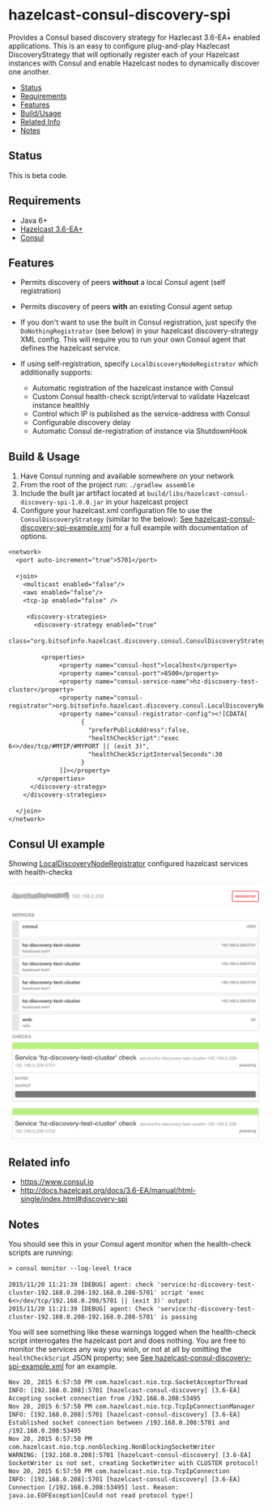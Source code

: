 # hazelcast-consul-discovery-spi

Provides a Consul based discovery strategy for Hazlecast 3.6-EA+ enabled applications.
This is an easy to configure plug-and-play Hazlecast DiscoveryStrategy that will optionally register each of your Hazelcast instances with Consul and enable Hazelcast nodes to dynamically discover one another.

* [Status](#status)
* [Requirements](#requirements)
* [Features](#features)
* [Build/Usage](#usage)
* [Related Info](#related)
* [Notes](#notes)


## <a id="status"></a> Status

This is beta code.

## <a id="requirements"></a> Requirements

* Java 6+
* [Hazelcast 3.6-EA+](https://hazelcast.org/)
* [Consul](https://consul.io/)

## <a id="features"></a> Features

* Permits discovery of peers **without** a local Consul agent (self registration)

* Permits discovery of peers **with** an existing Consul agent setup

* If you don't want to use the built in Consul registration, just specify the `DoNothingRegistrator` (see below) in your hazelcast discovery-strategy XML config. This will require you to run your own Consul agent that defines the hazelcast service.

* If using self-registration, specify `LocalDiscoveryNodeRegistrator` which additionally supports:
    * Automatic registration of the hazelcast instance with Consul
    * Custom Consul health-check script/interval to validate Hazelcast instance healthly
    * Control which IP is published as the service-address with Consul
    * Configurable discovery delay
    * Automatic Consul de-registration of instance via ShutdownHook

## <a id="usage"></a> Build & Usage

1. Have Consul running and available somewhere on your network
2. From the root of the project run: `./gradlew assemble`
3. Include the built jar artifact located at `build/libs/hazelcast-consul-discovery-spi-1.0.0.jar` in your hazelcast project
4. Configure your hazelcast.xml configuration file to use the `ConsulDiscoveryStrategy` (similar to the below): [See hazelcast-consul-discovery-spi-example.xml](src/main/resources/hazelcast-consul-discovery-spi-example.xml) for a full example with documentation of options.

```
<network>
  <port auto-increment="true">5701</port>

  <join>
    <multicast enabled="false"/>
    <aws enabled="false"/>
    <tcp-ip enabled="false" />

     <discovery-strategies>
       <discovery-strategy enabled="true"
           class="org.bitsofinfo.hazelcast.discovery.consul.ConsulDiscoveryStrategy">

         <properties>
              <property name="consul-host">localhost</property>
		      <property name="consul-port">8500</property>
		      <property name="consul-service-name">hz-discovery-test-cluster</property>
              <property name="consul-registrator">org.bitsofinfo.hazelcast.discovery.consul.LocalDiscoveryNodeRegistrator</property>
		      <property name="consul-registrator-config"><![CDATA[
					{
					  "preferPublicAddress":false,
					  "healthCheckScript":"exec 6<>/dev/tcp/#MYIP/#MYPORT || (exit 3)",
					  "healthCheckScriptIntervalSeconds":30
					}
              ]]></property>
        </properties>
      </discovery-strategy>
    </discovery-strategies>

  </join>
</network>
```

## Consul UI example

Showing [LocalDiscoveryNodeRegistrator](src/main/java/org/bitsofinfo/hazelcast/discovery/consul/LocalDiscoveryNodeRegistrator.java) configured hazelcast services with health-checks

![Alt text](/docs/consul_ui.png "Diagram1")

## <a id="related"></a> Related info

* https://www.consul.io
* http://docs.hazelcast.org/docs/3.6-EA/manual/html-single/index.html#discovery-spi

## <a id="notes"></a> Notes

You should see this in your Consul agent monitor when the health-check scripts are running:
```
> consul monitor --log-level trace

2015/11/20 11:21:39 [DEBUG] agent: check 'service:hz-discovery-test-cluster-192.168.0.208-192.168.0.208-5701' script 'exec 6<>/dev/tcp/192.168.0.208/5701 || (exit 3)' output:
2015/11/20 11:21:39 [DEBUG] agent: Check 'service:hz-discovery-test-cluster-192.168.0.208-192.168.0.208-5701' is passing
```

You will see something like these warnings logged when the health-check script interrogates the hazelcast port and does nothing. You are free to monitor the services any way you wish, or not at all by omitting the `healthCheckScript` JSON property; see [See hazelcast-consul-discovery-spi-example.xml](src/main/resources/hazelcast-consul-discovery-spi-example.xml) for an example.
```
Nov 20, 2015 6:57:50 PM com.hazelcast.nio.tcp.SocketAcceptorThread
INFO: [192.168.0.208]:5701 [hazelcast-consul-discovery] [3.6-EA] Accepting socket connection from /192.168.0.208:53495
Nov 20, 2015 6:57:50 PM com.hazelcast.nio.tcp.TcpIpConnectionManager
INFO: [192.168.0.208]:5701 [hazelcast-consul-discovery] [3.6-EA] Established socket connection between /192.168.0.208:5701 and /192.168.0.208:53495
Nov 20, 2015 6:57:50 PM com.hazelcast.nio.tcp.nonblocking.NonBlockingSocketWriter
WARNING: [192.168.0.208]:5701 [hazelcast-consul-discovery] [3.6-EA] SocketWriter is not set, creating SocketWriter with CLUSTER protocol!
Nov 20, 2015 6:57:50 PM com.hazelcast.nio.tcp.TcpIpConnection
INFO: [192.168.0.208]:5701 [hazelcast-consul-discovery] [3.6-EA] Connection [/192.168.0.208:53495] lost. Reason: java.io.EOFException[Could not read protocol type!]
```
